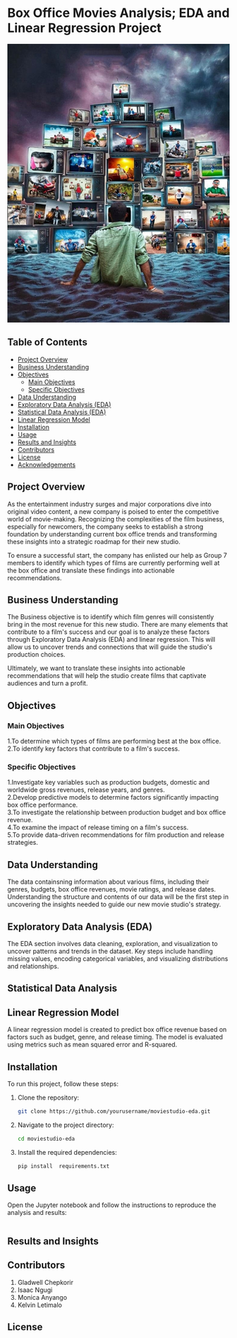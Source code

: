 # Box Office Movies Analysis; EDA and Linear Regression Project
![Guy watching several movies](./bom-analysis.jpg "Guy watching several movies")

## Table of Contents
- [Project Overview](#project-overview)
- [Business Understanding](#business-understanding)
- [Objectives](#objectives)
  - [Main Objectives](#main-objectives)
  - [Specific Objectives](#specific-objectives)
- [Data Understanding](#data-understanding)
- [Exploratory Data Analysis (EDA)](#exploratory-data-analysis-eda)
- [Statistical Data Analysis (EDA)](#statistical-data-analysis)
- [Linear Regression Model](#linear-regression-model)
- [Installation](#installation)
- [Usage](#usage)
- [Results and Insights](#results-and-insights)
- [Contributors](#contributors)
- [License](#license)
- [Acknowledgements](#acknowledgements)

## Project Overview
As the entertainment industry surges and major corporations dive into original video content, a new company is poised to enter the competitive world of movie-making. Recognizing the complexities of the film business, especially for newcomers, the company seeks to establish a strong foundation by understanding current box office trends and transforming these insights into a strategic roadmap for their new studio.

To ensure a successful start, the company has enlisted our help as Group 7 members to identify which types of films are currently performing well at the box office and translate these findings into actionable recommendations.

## Business Understanding
The Business objective is to identify which film genres will consistently bring in the most revenue for this new studio. There are many elements that contribute to a film's success and our goal is to analyze these factors through Exploratory Data Analysis (EDA) and linear regression. This will allow us to uncover trends and connections that will guide the studio's production choices.

Ultimately, we want to translate these insights into actionable recommendations that will help the studio create films that captivate audiences and turn a profit.

## Objectives

### Main Objectives
1.To determine which types of films are performing best at the box office.<br>
2.To identify key factors that contribute to a film's success.

### Specific Objectives
1.Investigate key variables such as production budgets, domestic and worldwide gross revenues, release years, and genres.<br>
2.Develop predictive models to determine factors significantly impacting box office performance.<br>
3.To investigate the relationship between production budget and box office revenue.<br>
4.To examine the impact of release timing on a film's success.<br>
5.To provide data-driven recommendations for film production and release strategies.<br>

## Data Understanding
The data containsning information about various films, including their genres, budgets, box office revenues, movie ratings, and release dates.<br>
Understanding the structure and contents of our data will be the first step in uncovering the insights needed to guide our new movie studio's strategy.

## Exploratory Data Analysis (EDA)
The EDA section involves data cleaning, exploration, and visualization to uncover patterns and trends in the dataset. Key steps include handling missing values, encoding categorical variables, and visualizing distributions and relationships.

## Statistical Data Analysis


## Linear Regression Model
A linear regression model is created to predict box office revenue based on factors such as budget, genre, and release timing. The model is evaluated using metrics such as mean squared error and R-squared.

## Installation
To run this project, follow these steps:

1. Clone the repository:
    ```bash
    git clone https://github.com/yourusername/moviestudio-eda.git
    ```
2. Navigate to the project directory:
    ```bash
    cd moviestudio-eda
    ```
3. Install the required dependencies:
    ```bash
    pip install  requirements.txt
    ```

## Usage
Open the Jupyter notebook and follow the instructions to reproduce the analysis and results:

```bash
```
## Results and Insights 


## Contributors
1. Gladwell 	Chepkorir
2. Isaac 	Ngugi
3. Monica 	Anyango
4. Kelvin	Letimalo

## License
